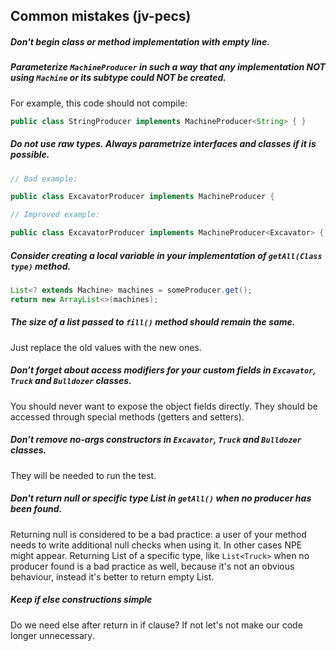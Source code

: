 ## Common mistakes (jv-pecs)

##### Don't begin class or method implementation with empty line.
##### Parameterize `MachineProducer` in such a way that any implementation NOT using `Machine` or its subtype could NOT be created.
For example, this code should not compile:
```java
public class StringProducer implements MachineProducer<String> { }
```
##### Do not use raw types. Always parametrize interfaces and classes if it is possible.
```java
// Bad example:

public class ExcavatorProducer implements MachineProducer {
```
```java
// Improved example:

public class ExcavatorProducer implements MachineProducer<Excavator> {
```
##### Consider creating a local variable in your implementation of `getAll(Class type)` method.
```java
List<? extends Machine> machines = someProducer.get();
return new ArrayList<>(machines);
```
##### The size of a list passed to `fill()` method should remain the same. 
Just replace the old values with the new ones.
##### Don’t forget about access modifiers for your custom fields in `Excavator`, `Truck` and `Bulldozer` classes.
You should never want to expose the object fields directly. They should be accessed through special methods (getters and setters).
##### Don’t remove no-args constructors in `Excavator`, `Truck` and `Bulldozer` classes.
They will be needed to run the test.
##### Don't return null or specific type List in `getAll()` when no producer has been found.
Returning null is considered to be a bad practice: a user of your method needs to write additional null checks when 
using it. In other cases NPE might appear. Returning List of a specific type, like `List<Truck>` when no producer found
is a bad practice as well, because it's not an obvious behaviour, instead it's better to return empty List. 
##### Keep if else constructions simple
Do we need else after return in if clause? 
If not let's not make our code longer unnecessary.
